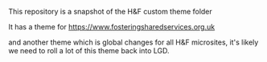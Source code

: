 This repository is a snapshot of the H&F custom theme folder 

It has a theme for https://www.fosteringsharedservices.org.uk 

and another theme which is global changes for all H&F microsites, it's likely we need to roll a lot of this theme back into LGD.

